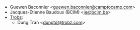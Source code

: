 - Guewen Baconnier \<guewen.baconnier@camptocamp.com\>
- Jacques-Etienne Baudoux (BCIM) \<je@bcim.be\>
- [Trobz](https://trobz.com):
  - Dung Tran \<dungtd@trobz.com\>
